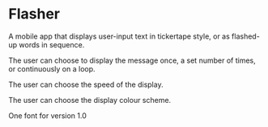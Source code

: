 # Flasher

A mobile app that displays user-input text in tickertape style, or as flashed-up words in sequence.

The user can choose to display the message once, a set number of times, or continuously on a loop.

The user can choose the speed of the display.

The user can choose the display colour scheme.

One font for version 1.0
